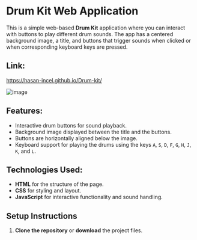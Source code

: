 # Drum Kit Web Application

This is a simple web-based **Drum Kit** application where you can interact with buttons to play different drum sounds. The app has a centered background image, a title, and buttons that trigger sounds when clicked or when corresponding keyboard keys are pressed.

## Link:
https://hasan-incel.github.io/Drum-kit/

![image](https://github.com/user-attachments/assets/f910ac74-9d52-4b37-8a01-f1ade257e378)

## Features:
- Interactive drum buttons for sound playback.
- Background image displayed between the title and the buttons.
- Buttons are horizontally aligned below the image.
- Keyboard support for playing the drums using the keys `A`, `S`, `D`, `F`, `G`, `H`, `J`, `K`, and `L`.

## Technologies Used:
- **HTML** for the structure of the page.
- **CSS** for styling and layout.
- **JavaScript** for interactive functionality and sound handling.

## Setup Instructions

1. **Clone the repository** or **download** the project files.
